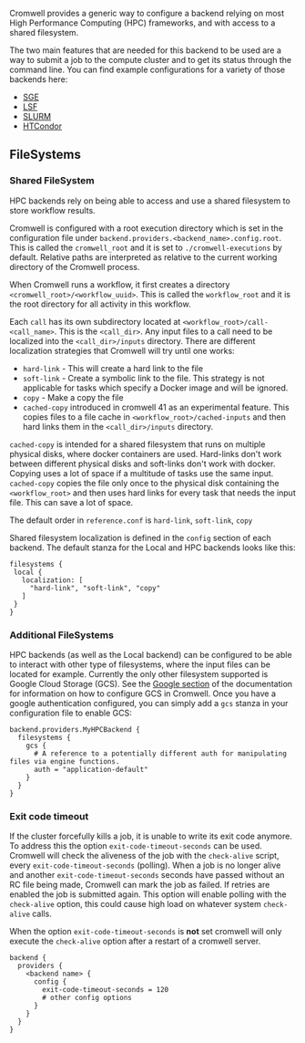 Cromwell provides a generic way to configure a backend relying on most High Performance Computing (HPC) frameworks, and with access to a shared filesystem.

The two main features that are needed for this backend to be used are a way to submit a job to the compute cluster and to get its status through the command line.
You can find example configurations for a variety of those backends here:

* [SGE](SGE)
* [LSF](LSF)
* [SLURM](SLURM)
* [HTCondor](HTcondor)

## FileSystems

### Shared FileSystem
HPC backends rely on being able to access and use a shared filesystem to store workflow results.

Cromwell is configured with a root execution directory which is set in the configuration file under `backend.providers.<backend_name>.config.root`.  This is called the `cromwell_root` and it is set to `./cromwell-executions` by default.  Relative paths are interpreted as relative to the current working directory of the Cromwell process.

When Cromwell runs a workflow, it first creates a directory `<cromwell_root>/<workflow_uuid>`.  This is called the `workflow_root` and it is the root directory for all activity in this workflow.

Each `call` has its own subdirectory located at `<workflow_root>/call-<call_name>`.  This is the `<call_dir>`.
Any input files to a call need to be localized into the `<call_dir>/inputs` directory. There are different localization strategies that Cromwell will try until one works:

* `hard-link` - This will create a hard link to the file
* `soft-link` - Create a symbolic link to the file. This strategy is not applicable for tasks which specify a Docker image and will be ignored.
* `copy` - Make a copy the file
* `cached-copy` introduced in cromwell 41 as an experimental feature. This copies files to a file cache in 
`<workflow_root>/cached-inputs` and then hard links them in the `<call_dir>/inputs` directory. 

`cached-copy` is intended for a shared filesystem that runs on multiple physical disks, where docker containers are used. 
Hard-links don't work between different physical disks and soft-links don't work with docker. Copying uses a lot of
space if a multitude of tasks use the same input. `cached-copy` copies the file only once to the physical disk containing
the `<workflow_root>` and then uses hard links for every task that needs the input file. This can save a lot of space.

The default order in `reference.conf` is `hard-link`, `soft-link`, `copy`

Shared filesystem localization is defined in the `config` section of each backend. The default stanza for the Local and HPC backends looks like this:

```
filesystems {
 local {
   localization: [
	 "hard-link", "soft-link", "copy"
   ]
 }
}
```

### Additional FileSystems

HPC backends (as well as the Local backend) can be configured to be able to interact with other type of filesystems, where the input files can be located for example.
Currently the only other filesystem supported is Google Cloud Storage (GCS). See the [Google section](Google) of the documentation for information on how to configure GCS in Cromwell.
Once you have a google authentication configured, you can simply add a `gcs` stanza in your configuration file to enable GCS:

```
backend.providers.MyHPCBackend {
  filesystems {
    gcs {
      # A reference to a potentially different auth for manipulating files via engine functions.
      auth = "application-default"
    }
  }
}
```

### Exit code timeout

If the cluster forcefully kills a job, it is unable to write its exit code anymore.
To address this the option `exit-code-timeout-seconds` can be used.
Cromwell will check the aliveness of the job with the `check-alive` script, every `exit-code-timeout-seconds` (polling).
When a job is no longer alive and another `exit-code-timeout-seconds` seconds have passed without an RC file being made, Cromwell can mark the job as failed.
If retries are enabled the job is submitted again.
This option will enable polling with the `check-alive` option, this could cause high load on whatever system `check-alive` calls.

When the option `exit-code-timeout-seconds` is **not** set cromwell will only execute the `check-alive` option after a restart of a cromwell server.

```
backend {
  providers {
    <backend name> {
      config {
        exit-code-timeout-seconds = 120
        # other config options
      }
    }
  }
}
```
